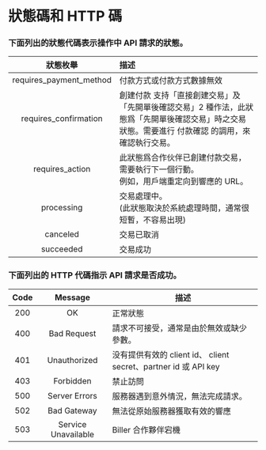 # 狀態碼和 HTTP 碼

### 下面列出的狀態代碼表示操作中 API 請求的狀態。

|       狀態枚舉           | 描述|
|:-------------------------:|:-----------|
|requires_payment_method|付款方式或付款方式數據無效|
|requires_confirmation|創建付款 支持「直接創建交易」及「先開單後確認交易」2 種作法，此狀態爲「先開單後確認交易」時之交易狀態。需要進行 付款確認 的調用，來確認執行交易。|
|requires_action|此狀態爲合作伙伴已創建付款交易，需要執行下一個行動。<br>例如，用戶端重定向到響應的 URL。|
|processing|交易處理中。<br>(此狀態取決於系統處理時間，通常很短暫，不容易出現)|
|canceled| 交易已取消|
|succeeded| 交易成功|


### 下面列出的 HTTP 代碼指示 API 請求是否成功。

|Code| Message|描述 |
|:-------------------------:|:-----------:|----------------|
|200|OK|正常狀態|
|400|Bad Request|請求不可接受，通常是由於無效或缺少參數。|
|401|Unauthorized|没有提供有效的 client id、 client secret、partner id 或 API key|
|403|Forbidden|禁止訪問|
|500|Server Errors|服務器遇到意外情況，無法完成請求。|
|502|Bad Gateway|無法從原始服務器獲取有效的響應|
|503|Service Unavailable|Biller 合作夥伴宕機|